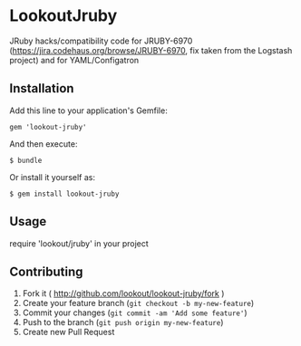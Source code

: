 # LookoutJruby

JRuby hacks/compatibility code for JRUBY-6970
(https://jira.codehaus.org/browse/JRUBY-6970, fix taken from the Logstash
project) and for YAML/Configatron


## Installation

Add this line to your application's Gemfile:

    gem 'lookout-jruby'

And then execute:

    $ bundle

Or install it yourself as:

    $ gem install lookout-jruby

## Usage

require 'lookout/jruby' in your project

## Contributing

1. Fork it ( http://github.com/lookout/lookout-jruby/fork )
2. Create your feature branch (`git checkout -b my-new-feature`)
3. Commit your changes (`git commit -am 'Add some feature'`)
4. Push to the branch (`git push origin my-new-feature`)
5. Create new Pull Request
